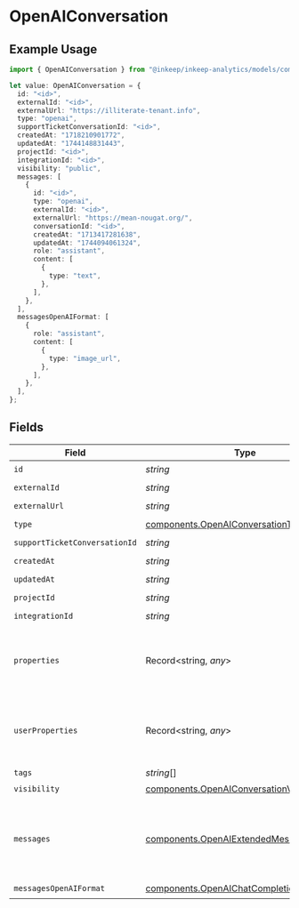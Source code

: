 # OpenAIConversation

## Example Usage

```typescript
import { OpenAIConversation } from "@inkeep/inkeep-analytics/models/components";

let value: OpenAIConversation = {
  id: "<id>",
  externalId: "<id>",
  externalUrl: "https://illiterate-tenant.info",
  type: "openai",
  supportTicketConversationId: "<id>",
  createdAt: "1718210901772",
  updatedAt: "1744148831443",
  projectId: "<id>",
  integrationId: "<id>",
  visibility: "public",
  messages: [
    {
      id: "<id>",
      type: "openai",
      externalId: "<id>",
      externalUrl: "https://mean-nougat.org/",
      conversationId: "<id>",
      createdAt: "1713417281638",
      updatedAt: "1744094061324",
      role: "assistant",
      content: [
        {
          type: "text",
        },
      ],
    },
  ],
  messagesOpenAIFormat: [
    {
      role: "assistant",
      content: [
        {
          type: "image_url",
        },
      ],
    },
  ],
};
```

## Fields

| Field                                                                                              | Type                                                                                               | Required                                                                                           | Description                                                                                        |
| -------------------------------------------------------------------------------------------------- | -------------------------------------------------------------------------------------------------- | -------------------------------------------------------------------------------------------------- | -------------------------------------------------------------------------------------------------- |
| `id`                                                                                               | *string*                                                                                           | :heavy_check_mark:                                                                                 | N/A                                                                                                |
| `externalId`                                                                                       | *string*                                                                                           | :heavy_check_mark:                                                                                 | N/A                                                                                                |
| `externalUrl`                                                                                      | *string*                                                                                           | :heavy_check_mark:                                                                                 | N/A                                                                                                |
| `type`                                                                                             | [components.OpenAIConversationType](../../models/components/openaiconversationtype.md)             | :heavy_check_mark:                                                                                 | N/A                                                                                                |
| `supportTicketConversationId`                                                                      | *string*                                                                                           | :heavy_check_mark:                                                                                 | N/A                                                                                                |
| `createdAt`                                                                                        | *string*                                                                                           | :heavy_check_mark:                                                                                 | N/A                                                                                                |
| `updatedAt`                                                                                        | *string*                                                                                           | :heavy_check_mark:                                                                                 | N/A                                                                                                |
| `projectId`                                                                                        | *string*                                                                                           | :heavy_check_mark:                                                                                 | N/A                                                                                                |
| `integrationId`                                                                                    | *string*                                                                                           | :heavy_check_mark:                                                                                 | N/A                                                                                                |
| `properties`                                                                                       | Record<string, *any*>                                                                              | :heavy_minus_sign:                                                                                 | A customizable collection of custom properties or attributes.                                      |
| `userProperties`                                                                                   | Record<string, *any*>                                                                              | :heavy_minus_sign:                                                                                 | A customizable collection of custom properties or attributes.                                      |
| `tags`                                                                                             | *string*[]                                                                                         | :heavy_minus_sign:                                                                                 | N/A                                                                                                |
| `visibility`                                                                                       | [components.OpenAIConversationVisibility](../../models/components/openaiconversationvisibility.md) | :heavy_check_mark:                                                                                 | N/A                                                                                                |
| `messages`                                                                                         | [components.OpenAIExtendedMessage](../../models/components/openaiextendedmessage.md)[]             | :heavy_check_mark:                                                                                 | The messages in the conversation. Must be at least one message.                                    |
| `messagesOpenAIFormat`                                                                             | [components.OpenAIChatCompletionMessage](../../models/components/openaichatcompletionmessage.md)[] | :heavy_check_mark:                                                                                 | N/A                                                                                                |